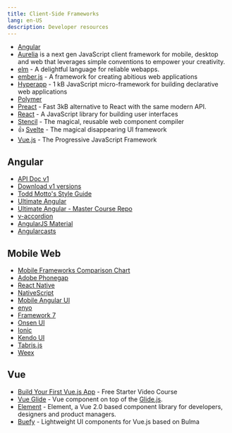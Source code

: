 ```yaml
---
title: Client-Side Frameworks
lang: en-US
description: Developer resources
---
```


* [Angular](https://angular.io/)
* [Aurelia](http://aurelia.io/) is a next gen JavaScript client framework for mobile, desktop and web that leverages
simple conventions to empower your creativity.
* [elm](https://elm-lang.org/) - A delightful language for reliable webapps.
* [ember.js](http://emberjs.com/) - A framework for creating abitious web applications
* [Hyperapp](https://github.com/jorgebucaran/hyperapp) - 1 kB JavaScript micro-framework for building declarative web applications
* [Polymer](https://www.polymer-project.org)
* [Preact](https://preactjs.com/) - Fast 3kB alternative to React with the same modern API.
* [React](https://reactjs.org/) - A JavaScript library for building user interfaces
* [Stencil](https://stenciljs.com/) - The magical, reusable web component compiler
* :+1: [Svelte](https://svelte.technology/) - The magical disappearing UI framework
* [Vue.js](https://vuejs.org/) - The Progressive JavaScript Framework

## Angular

* [API Doc v1](https://docs.angularjs.org/api)
* [Download v1 versions](https://code.angularjs.org/)
* [Todd Motto's Style Guide](https://github.com/toddmotto/angularjs-styleguide)
* [Ultimate Angular](https://ultimatecourses.com/angular)
* [Ultimate Angular - Master Course Repo](https://github.com/UltimateAngular/ultimate-angular-master-src)
* [v-accordion](https://github.com/LukaszWatroba/v-accordion)
* [AngularJS Material](https://material.angularjs.org/latest/)
* [Angularcasts](https://angularcasts.io/)

## Mobile Web

* [Mobile Frameworks Comparison Chart](http://mobile-frameworks-comparison-chart.com/)
* [Adobe Phonegap](http://phonegap.com/)
* [React Native](https://facebook.github.io/react-native/)
* [NativeScript](https://www.nativescript.org/)
* [Mobile Angular UI](http://mobileangularui.com/)
* [enyo](http://enyojs.com/)
* [Framework 7](http://framework7.io/)
* [Onsen UI](https://onsen.io/)
* [Ionic](http://ionicframework.com/)
* [Kendo UI](http://www.telerik.com/kendo-ui)
* [Tabris.js](https://tabrisjs.com/)
* [Weex](http://alibaba.github.io/weex/index.html)



## Vue

* [Build Your First Vue.js App](https://courses.vuejsdevelopers.com/p/build-your-first-vue-js-app) - Free Starter Video Course
* [Vue Glide](https://antonreshetov.github.io/vue-glide/) - Vue component on top of the [Glide.js](https://glidejs.com/).
* [Element](https://element.eleme.io/#/en-US) - Element, a Vue 2.0 based component library for developers, designers and product managers.
* [Buefy](https://buefy.github.io/) - Lightweight UI components for Vue.js based on Bulma